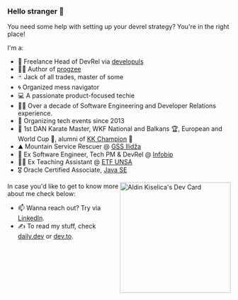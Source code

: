 ### Hello stranger 👋

You need some help with setting up your devrel strategy?
You're in the right place!

I'm a:
- 🥑 Freelance Head of DevRel via [developuls](https://www.linkedin.com/company/developuls)
- 👷🏻 Author of [progzee](https://pypi.org/project/progzee)
- 🃏 Jack of all trades, master of some
- 🌀 Organized mess navigator
- 💻 A passionate product-focused techie
- 👴🏻 Over a decade of Software Engineering and Developer Relations experience.
- 🎤 Organizing tech events since 2013
- 🥋 1st DAN Karate Master, WKF National and Balkans 🏆, European and World Cup 🥉, alumni of [KK Champion](https://kkchampion.ba/) 🥊
- ⛰ Mountain Service Rescuer @ [GSS Ilidža](https://gss.ba/)
- 🎯 Ex Software Engineer, Tech PM & DevRel @ [Infobip](https://infobip.com/)
- 👨‍🏫 Ex Teaching Assistant @ [ETF UNSA](https://www.etf.unsa.ba/)
- 🎖️ Oracle Certified Associate, [Java SE](https://www.credly.com/badges/ca8754df-0e82-41f9-be36-3dfad6d3c26b)

<a href="https://app.daily.dev/kiselitza"><img src="https://api.daily.dev/devcards/v2/wmyiR105exUAMUi0AIxh6.png?type=default&r=gz2" width="250" align="right" alt="Aldin Kiselica's Dev Card"/></a>

In case you'd like to get to know more about me check below:
- 📫 Wanna reach out? Try via [LinkedIn](https://www.linkedin.com/in/kiselitza/).
- ✍️ To read my stuff, check [daily.dev](https://app.daily.dev/kiselitza) or [dev.to](https://dev.to/kiselitza).
